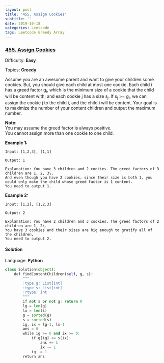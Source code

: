 ```yaml
---
layout: post
title: '455. Assign Cookies'
subtitle: ''
date: 2019-10-18
categories: Leetcode
tags: Leetcode Greedy Array
---
```

### [455\. Assign Cookies](https://leetcode.com/problems/assign-cookies/)

Difficulty: **Easy**

Topics: **Greedy**

Assume you are an awesome parent and want to give your children some cookies. But, you should give each child at most one cookie. Each child i has a greed factor g<sub style="display: inline;">i</sub>, which is the minimum size of a cookie that the child will be content with; and each cookie j has a size s<sub style="display: inline;">j</sub>. If s<sub style="display: inline;">j</sub> >= g<sub style="display: inline;">i</sub>, we can assign the cookie j to the child i, and the child i will be content. Your goal is to maximize the number of your content children and output the maximum number.

**Note:**  
You may assume the greed factor is always positive.  
You cannot assign more than one cookie to one child.

**Example 1:**  

```
Input: [1,2,3], [1,1]

Output: 1

Explanation: You have 3 children and 2 cookies. The greed factors of 3 children are 1, 2, 3\. 
And even though you have 2 cookies, since their size is both 1, you could only make the child whose greed factor is 1 content.
You need to output 1.
```

**Example 2:**  

```
Input: [1,2], [1,2,3]

Output: 2

Explanation: You have 2 children and 3 cookies. The greed factors of 2 children are 1, 2\. 
You have 3 cookies and their sizes are big enough to gratify all of the children, 
You need to output 2.
```


#### Solution

Language: **Python**

```python
class Solution(object):
    def findContentChildren(self, g, s):
        """
        :type g: List[int]
        :type s: List[int]
        :rtype: int
        """
        if not s or not g: return 0
        lg = len(g)
        lx = len(s)
        g = sorted(g)
        s = sorted(s)
        ig, ix = lg-1, lx-1
        ans = 0
        while ig >= 0 and ix >= 0:
            if g[ig] <= s[ix]:
                ans += 1
                ix -= 1
            ig -= 1
        return ans
```
